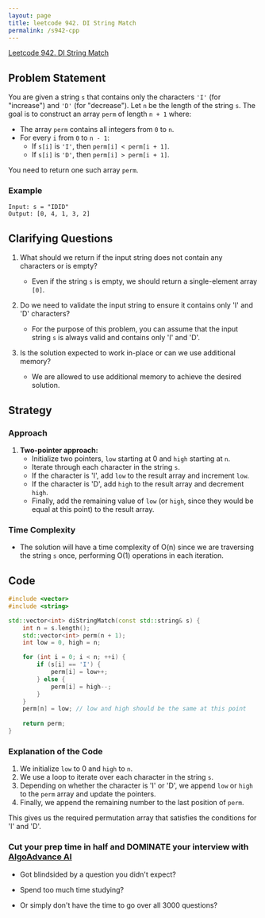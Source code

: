 ```yaml
---
layout: page
title: leetcode 942. DI String Match
permalink: /s942-cpp
---
```

[Leetcode 942. DI String Match](https://algoadvance.github.io/algoadvance/l942)
## Problem Statement

You are given a string `s` that contains only the characters `'I'` (for "increase") and `'D'` (for "decrease"). Let `n` be the length of the string `s`. The goal is to construct an array `perm` of length `n + 1` where:

- The array `perm` contains all integers from `0` to `n`.
- For every `i` from `0` to `n - 1`:
  - If `s[i]` is `'I'`, then `perm[i] < perm[i + 1]`.
  - If `s[i]` is `'D'`, then `perm[i] > perm[i + 1]`.

You need to return one such array `perm`.

### Example
```plaintext
Input: s = "IDID"
Output: [0, 4, 1, 3, 2]
```

## Clarifying Questions

1. What should we return if the input string does not contain any characters or is empty?
   - Even if the string `s` is empty, we should return a single-element array `[0]`.

2. Do we need to validate the input string to ensure it contains only 'I' and 'D' characters?
   - For the purpose of this problem, you can assume that the input string `s` is always valid and contains only 'I' and 'D'.

3. Is the solution expected to work in-place or can we use additional memory?
   - We are allowed to use additional memory to achieve the desired solution.

## Strategy

### Approach

1. **Two-pointer approach:**
   - Initialize two pointers, `low` starting at 0 and `high` starting at `n`.
   - Iterate through each character in the string `s`.
   - If the character is 'I', add `low` to the result array and increment `low`.
   - If the character is 'D', add `high` to the result array and decrement `high`.
   - Finally, add the remaining value of `low` (or `high`, since they would be equal at this point) to the result array.

### Time Complexity
   - The solution will have a time complexity of O(n) since we are traversing the string `s` once, performing O(1) operations in each iteration.

## Code

```cpp
#include <vector>
#include <string>

std::vector<int> diStringMatch(const std::string& s) {
    int n = s.length();
    std::vector<int> perm(n + 1);
    int low = 0, high = n;

    for (int i = 0; i < n; ++i) {
        if (s[i] == 'I') {
            perm[i] = low++;
        } else {
            perm[i] = high--;
        }
    }
    perm[n] = low; // low and high should be the same at this point
    
    return perm;
}
```

### Explanation of the Code

1. We initialize `low` to 0 and `high` to `n`.
2. We use a loop to iterate over each character in the string `s`.
3. Depending on whether the character is 'I' or 'D', we append `low` or `high` to the `perm` array and update the pointers.
4. Finally, we append the remaining number to the last position of `perm`.

This gives us the required permutation array that satisfies the conditions for 'I' and 'D'.


### Cut your prep time in half and DOMINATE your interview with [AlgoAdvance AI](https://algoAdvance.com)

- Got blindsided by a question you didn't expect?

- Spend too much time studying?

- Or simply don't have the time to go over all 3000 questions?


